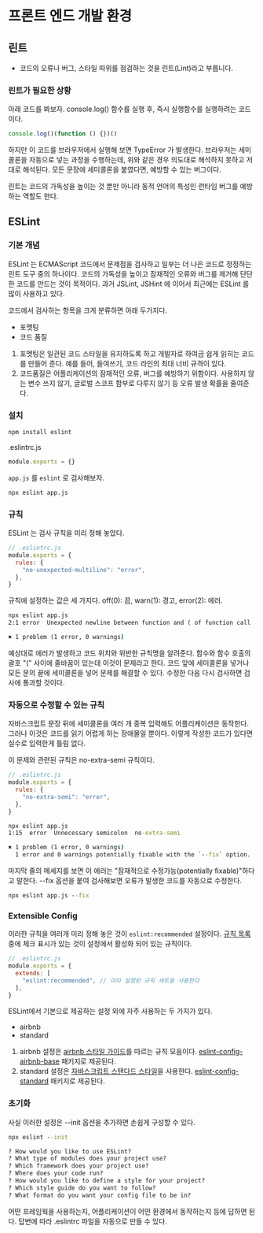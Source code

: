 # 프론트 엔드 개발 환경

## 린트

- 코드의 오류나 버그, 스타일 따위를 점검하는 것을 린트(Lint)라고 부릅니다.

### 린트가 필요한 상황

아래 코드를 봐보자. console.log() 함수를 실행 후, 즉시 실행함수를 실행하려는 코드이다.

```js
console.log()(function () {})()
```

하지만 이 코드를 브라우저에서 실행해 보면 TypeError 가 발생한다. 브라우저는 세미콜론을 자동으로 넣는 과정을 수행하는데, 위와 같은 경우 의도대로 해석하지 못하고
저대로 해석된다.
모든 문장에 세미콜론을 붙였다면, 예방할 수 있는 버그이다.

린트는 코드의 가독성을 높이는 것 뿐만 아니라 동적 언어의 특성인 런타임 버그를 예방하는 역할도 한다.

## ESLint

### 기본 개념

ESLint 는 ECMAScript 코드에서 문제점을 검사하고 일부는 더 나은 코드로 정정하는 린트 도구 중의 하나이다. 코드의 가독성을 높이고 잠재적인 오류와 버그를 제거해
단단한 코드를 만드는 것이 목적이다. 과거 JSLint, JSHint 에 이어서 최근에는 ESLint 를 많이 사용하고 있다.

코드에서 검사하는 항목을 크게 분류하면 아래 두가지다.

- 포멧팅
- 코드 품질

1. 포멧팅은 일관된 코드 스타일을 유지하도록 하고 개발자로 하여금 쉽게 읽히는 코드를 만들어 준다. 예를 들어, 들여쓰기, 코드 라인의 최대 너비 규격이 있다.
2. 코드품질은 어플리케이션의 잠재적인 오류, 버그를 예방하기 위함이다. 사용하지 않는 변수 쓰지 않기, 글로벌 스코프 함부로 다루지 않기 등 오류 발생 확률을 줄여준다.

### 설치

```cmd
npm install eslint
```

.eslintrc.js

```js
module.exports = {}
```

`app.js` 를 `eslint` 로 검사해보자.

```cmd
npx eslint app.js
```

### 규칙

ESLint 는 검사 규칙을 미리 정해 놓았다.

```js
// .eslintrc.js
module.exports = {
  rules: {
    "no-unexpected-multiline": "error",
  },
}
```

규칙에 설정하는 값은 세 가지다. off(0): 끔, warn(1): 경고, error(2): 에러.

```cmd
npx eslint app.js
2:1 error  Unexpected newline between function and ( of function call  no-unexpected-multiline

✖ 1 problem (1 error, 0 warnings)
```

예상대로 에러가 발생하고 코드 위치와 위반한 규칙명을 알려준다. 함수와 함수 호출의 괄호 "(" 사이에 줄바꿈이 있는데 이것이 문제라고 한다. 코드 앞에 세미콜론을 넣거나 모든 문의 끝에 세미콜론을 넣어 문제를 해결할 수 있다. 수정한 다음 다시 검사하면 검사에 통과할 것이다.

### 자동으로 수정할 수 있는 규칙

자바스크립트 문장 뒤에 세미콜론을 여러 개 중복 입력해도 어플리케이션은 동작한다. 그러나 이것은 코드를 읽기 어렵게 하는 장애물일 뿐이다. 이렇게 작성한 코드가 있다면 실수로 입력한게 틀림 없다.

이 문제와 관련된 규칙은 no-extra-semi 규칙이다.

```js
// .eslintrc.js
module.exports = {
  rules: {
    "no-extra-semi": "error",
  },
}
```

```cmd
npx eslint app.js
1:15  error  Unnecessary semicolon  no-extra-semi

✖ 1 problem (1 error, 0 warnings)
  1 error and 0 warnings potentially fixable with the `--fix` option.
```

마지막 줄의 메세지를 보면 이 에러는 "잠재적으로 수정가능(potentially fixable)"하다고 말한다. --fix 옵션을 붙여 검사해보면 오류가 발생한 코드를 자동으로 수정한다.

```cmd
npx eslint app.js --fix
```

### Extensible Config

이러한 규칙을 여러개 미리 정해 놓은 것이 `eslint:recommended` 설정이다.
[규칙 목록](https://eslint.org/docs/latest/rules/) 중에 체크 표시가 있는 것이 설정에서 활성화 되어 있는 규칙이다.

```js
// .eslintrc.js
module.exports = {
  extends: [
    "eslint:recommended", // 미리 설정된 규칙 세트을 사용한다
  ],
}
```

ESLint에서 기본으로 제공하는 설정 외에 자주 사용하는 두 가지가 있다.

- airbnb
- standard

1. airbnb 설정은 [airbnb 스타일 가이드](https://github.com/airbnb/javascript)를 따르는 규칙 모음이다. [eslint-config-airbnb-base](https://github.com/airbnb/javascript/tree/master/packages/eslint-config-airbnb-base) 패키지로 제공된다.
2. standard 설정은 [자바스크립트 스탠다드 스타일](https://standardjs.com/)을 사용한다. [eslint-config-standard](https://github.com/standard/eslint-config-standard) 패키지로 제공된다.

### 초기화

사실 이러한 설정은 --init 옵션을 추가하면 손쉽게 구성할 수 있다.

```cmd
npx eslint --init

? How would you like to use ESLint?
? What type of modules does your project use?
? Which framework does your project use?
? Where does your code run?
? How would you like to define a style for your project?
? Which style guide do you want to follow?
? What format do you want your config file to be in?
```

어떤 프레임웍을 사용하는지, 어플리케이션이 어떤 환경에서 동작하는지 등에 답하면 된다. 답변에 따라 .eslintrc 파일을 자동으로 만들 수 있다.
